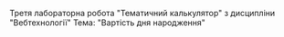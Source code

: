 Третя лабораторна робота "Тематичний калькулятор" з дисципліни "Вебтехнології"
Тема: "Вартість дня народження"
